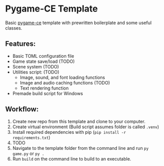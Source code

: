 # Pygame-CE Template

Basic [pygame-ce](https://pyga.me) template with prewritten boilerplate and some useful classes.

## Features:
- Basic TOML configuration file
- Game state save/load (TODO)
- Scene system (TODO)
- Utilities script: (TODO)
  - Image, sound, and font loading functions
  - Image and audio caching functions (TODO) 
  - Text rendering function
- Premade build script for Windows

## Workflow:
1. Create new repo from this template and clone to your computer.
2. Create virtual environment (Build script assumes folder is called `.venv`)
3. Install required dependencies with pip (`pip install -r requirements.txt`)
4. TODO
5. Navigate to the template folder from the command line and run `py game.py` or `py .`
6. Run `build` on the command line to build to an executable.